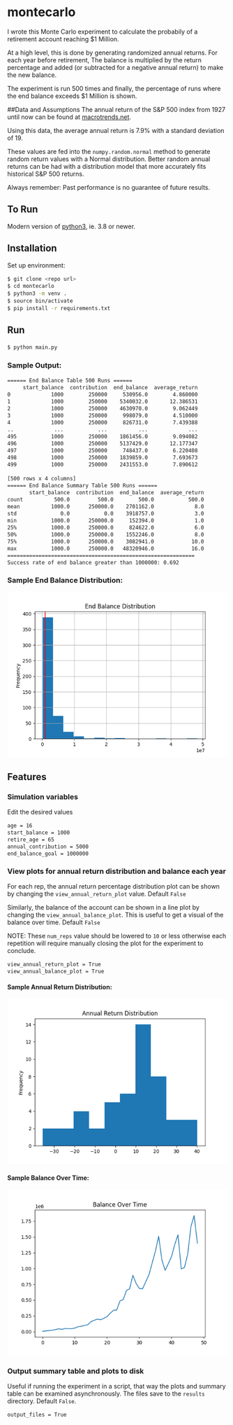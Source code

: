 
# montecarlo
I wrote this Monte Carlo experiment to calculate the probabily of a retirement account reaching $1 Million.

At a high level, this is done by generating randomized annual returns. 
For each year before retirement, The balance is multiplied by the return percentage and added (or subtracted for a negative annual return) to make the new balance.

The experiment is run 500 times and finally, the percentage of runs where the end balance exceeds $1 Million is shown.

##Data and Assumptions
The annual return of the S&P 500 index from 1927 until now can be found at [macrotrends.net](https://www.macrotrends.net/2526/sp-500-historical-annual-returns).

Using this data, the average annual return is 7.9% with a standard deviation of 19.

These values are fed into the `numpy.random.normal` method to generate random return values with a Normal distribution.
Better random annual returns can be had with a distribution model that more accurately fits historical S&P 500 returns.

Always remember: Past performance is no guarantee of future results.

## To Run
Modern version of [python3](https://www.python.org/downloads/), ie. 3.8 or newer.

## Installation
Set up environment:
```sh
$ git clone <repo url>
$ cd montecarlo
$ python3 -m venv .
$ source bin/activate
$ pip install -r requirements.txt
```

## Run
```sh
$ python main.py
```

### Sample Output:
```
====== End Balance Table 500 Runs ======
     start_balance  contribution  end_balance  average_return
0             1000        250000     530956.0        4.860000
1             1000        250000    5340032.0       12.386531
2             1000        250000    4630970.0        9.062449
3             1000        250000     998079.0        4.510000
4             1000        250000     826731.0        7.439388
..             ...           ...          ...             ...
495           1000        250000    1861456.0        9.094082
496           1000        250000    5137429.0       12.177347
497           1000        250000     748437.0        6.220408
498           1000        250000    1839859.0        7.693673
499           1000        250000    2431553.0        7.890612

[500 rows x 4 columns]
====== End Balance Summary Table 500 Runs ======
       start_balance  contribution  end_balance  average_return
count          500.0         500.0        500.0           500.0
mean          1000.0      250000.0    2701162.0             8.0
std              0.0           0.0    3918757.0             3.0
min           1000.0      250000.0     152394.0             1.0
25%           1000.0      250000.0     824622.0             6.0
50%           1000.0      250000.0    1552246.0             8.0
75%           1000.0      250000.0    3082941.0            10.0
max           1000.0      250000.0   48320946.0            16.0
============================================================
Success rate of end balance greater than 1000000: 0.692
```
### Sample End Balance Distribution:
![Sample Plot](docs/Figure_1.png)


## Features
### Simulation variables
Edit the desired values
```shell script
age = 16
start_balance = 1000
retire_age = 65
annual_contribution = 5000
end_balance_goal = 1000000
```

### View plots for annual return distribution and balance each year
For each rep, the annual return percentage distribution plot can be shown by changing the `view_annual_return_plot` value.
Default `False`

Similarly, the balance of the account can be shown in a line plot by changing the `view_annual_balance_plot`.
This is useful to get a visual of the balance over time.  Default `False`

NOTE: These `num_reps` value should be lowered to `10` or less otherwise each repetition will require manually closing the plot for the experiment to conclude.
```shell script
view_annual_return_plot = True
view_annual_balance_plot = True
```
#### Sample Annual Return Distribution:
![Sample Plot](docs/annual_ret_dist.png)

#### Sample Balance Over Time:
![Sample Plot](docs/end_balance_graph.png)

### Output summary table and plots to disk
Useful if running the experiment in a script, that way the plots and summary table can be examined asynchronously.  The files save to the `results` directory.  Default `False`.
```shell script
output_files = True
```